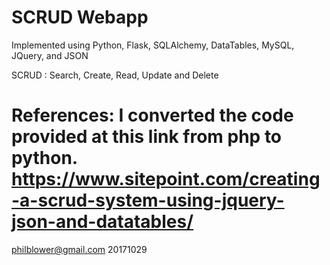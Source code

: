 # SCRUD Webapp
Implemented using Python, Flask, SQLAlchemy, DataTables, MySQL, JQuery, and JSON

SCRUD : Search, Create, Read, Update and Delete

References:
I converted the code provided at this link from php to python.
https://www.sitepoint.com/creating-a-scrud-system-using-jquery-json-and-datatables/
============================

philblower@gmail.com
20171029
